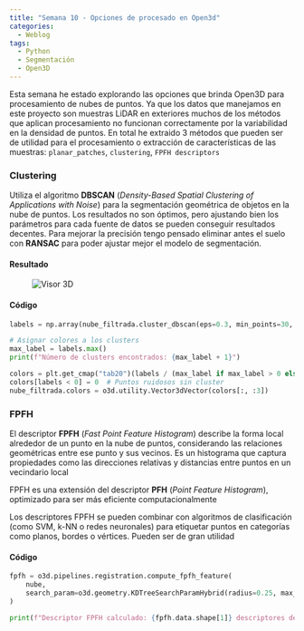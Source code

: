 ```yaml
---
title: "Semana 10 - Opciones de procesado en Open3d"
categories:
  - Weblog
tags:
  - Python
  - Segmentación
  - Open3D
---
```


Esta semana he estado explorando las opciones que brinda Open3D para procesamiento de nubes de puntos. Ya que los datos que manejamos en este proyecto son muestras LiDAR en exteriores muchos de los métodos que aplican procesamiento no funcionan correctamente por la variabilidad en la densidad de puntos. En total he extraido 3 métodos que pueden ser de utilidad para el procesamiento o extracción de características de las muestras: `planar_patches`, `clustering`, `FPFH descriptors`

### Clustering

Utiliza el algoritmo **DBSCAN** (_Density-Based Spatial Clustering of Applications with Noise_) para la segmentación geométrica de objetos en la nube de puntos. Los resultados no son óptimos, pero ajustando bien los parámetros para cada fuente de datos se pueden conseguir resultados decentes. Para mejorar la precisión tengo pensado eliminar antes el suelo con **RANSAC** para poder ajustar mejor el modelo de segmentación.

#### Resultado

<figure class="align-center" style="max-width: 100%">
  <img src="{{ site.url }}{{ site.baseurl }}/assets/images/dbscan.png" alt="Visor 3D">
</figure>

#### Código

```python
labels = np.array(nube_filtrada.cluster_dbscan(eps=0.3, min_points=30, print_progress=True))

# Asignar colores a los clusters
max_label = labels.max()
print(f"Número de clusters encontrados: {max_label + 1}")

colors = plt.get_cmap("tab20")(labels / (max_label if max_label > 0 else 1))
colors[labels < 0] = 0  # Puntos ruidosos sin cluster
nube_filtrada.colors = o3d.utility.Vector3dVector(colors[:, :3])
```
### FPFH

El descriptor **FPFH** (*Fast Point Feature Histogram*) describe la forma local alrededor de un punto en la nube de puntos, considerando las relaciones geométricas entre ese punto y sus vecinos. Es un histograma que captura propiedades como las direcciones relativas y distancias entre puntos en un vecindario local

FPFH es una extensión del descriptor **PFH** (*Point Feature Histogram*), optimizado para ser más eficiente computacionalmente

Los descriptores FPFH se pueden combinar con algoritmos de clasificación (como SVM, k-NN o redes neuronales) para etiquetar puntos en categorías como planos, bordes o vértices. Pueden ser de gran utilidad

#### Código

```python
fpfh = o3d.pipelines.registration.compute_fpfh_feature(
    nube,
    search_param=o3d.geometry.KDTreeSearchParamHybrid(radius=0.25, max_nn=100)
)

print(f"Descriptor FPFH calculado: {fpfh.data.shape[1]} descriptores de {fpfh.data.shape[0]} dimensiones cada uno")
```



